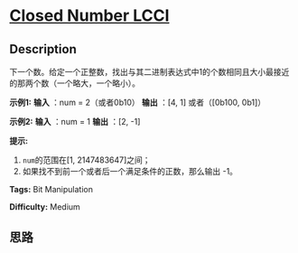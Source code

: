 # [Closed Number LCCI][title]

## Description

下一个数。给定一个正整数，找出与其二进制表达式中1的个数相同且大小最接近的那两个数（一个略大，一个略小）。

**示例1:**
            **输入** ：num = 2（或者0b10）    **输出** ：[4, 1] 或者（[0b100, 0b1]）    

**示例2:**
            **输入** ：num = 1    **输出** ：[2, -1]    

**提示:**

  1. `num`的范围在[1, 2147483647]之间；
  2. 如果找不到前一个或者后一个满足条件的正数，那么输出 -1。


**Tags:** Bit Manipulation

**Difficulty:** Medium

## 思路

[title]: https://leetcode-cn.com/problems/closed-number-lcci
